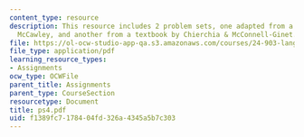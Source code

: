 ```yaml
---
content_type: resource
description: This resource includes 2 problem sets, one adapted from a textbook  by
  McCawley, and another from a textbook by Chierchia & McConnell-Ginet.
file: https://ol-ocw-studio-app-qa.s3.amazonaws.com/courses/24-903-language-and-its-structure-iii-semantics-and-pragmatics-spring-2005/f1389fc7178404fd326a4345a5b7c303_ps4.pdf
file_type: application/pdf
learning_resource_types:
- Assignments
ocw_type: OCWFile
parent_title: Assignments
parent_type: CourseSection
resourcetype: Document
title: ps4.pdf
uid: f1389fc7-1784-04fd-326a-4345a5b7c303
---
```


